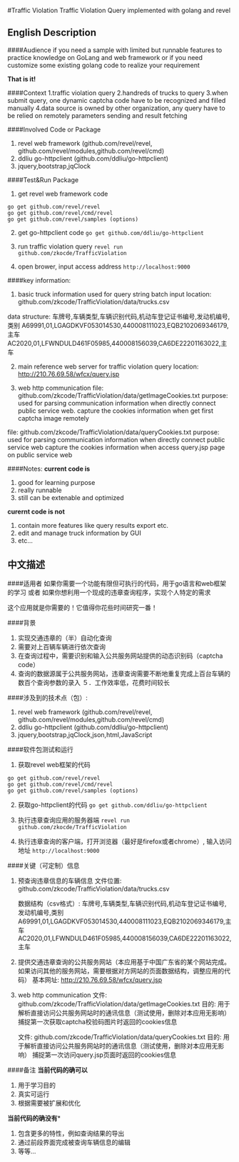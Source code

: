 #Traffic Violation
Traffic Violation Query implemented with golang and revel 

English Description
-------------------

####Audience
if you need a sample with limited but runnable features to practice knowledge on GoLang and web framework
or
if you need customize some existing golang code to realize your requirement 

**That is it!**

####Context
1.traffic violation query
2.handreds of trucks to query 
3.when submit query, one dynamic captcha code have to be recognized and filled manually
4.data source is owned by other organization, any query have to be relied on remotely parameters sending and result fetching


####Involved Code or Package
1. revel web framework (github.com/revel/revel, github.com/revel/modules,github.com/revel/cmd)
2. ddliu go-httpclient (github.com/ddliu/go-httpclient)
3. jquery,bootstrap,jqClock


####Test&Run Package
 1. get revel web framework code
```
go get github.com/revel/revel
go get github.com/revel/cmd/revel
go get github.com/revel/samples (options)
```
2. get go-httpclient code
```go get github.com/ddliu/go-httpclient```

3. run traffic violation query
```revel run github.com/zkocde/TrafficViolation```

4. open brower, input access address
	```http://localhost:9000```

####key information:
1. basic truck information used for query string batch input 
location: 
	github.com/zkcode/TrafficViolation/data/trucks.csv

data structure:
	车牌号,车辆类型,车辆识别代码,机动车登记证书编号,发动机编号,类别
	A69991,01,LGAGDKVF053014530,440008111023,EQB2102069346179,主车
	AC2020,01,LFWNDULD461F05985,440008156039,CA6DE22201163022,主车

2. main reference web server for traffic violation query
location:
	http://210.76.69.58/wfcx/query.jsp

3. web http communication
file:
	github.com/zkcode/TrafficViolation/data/getImageCookies.txt
purpose:
	used for parsing communication information when directly connect public service web.
	capture the cookies information when get first captcha image remotely

file:
	github.com/zkcode/TrafficViolation/data/queryCookies.txt
purpose:
	used for parsing communication information when directly connect public service web
	capture the cookies information when access query.jsp page on public service web

####Notes:
**current code is**
1. good for learning purpose
2. really runnable
3. still can be extenable and optimized

**curernt code is not**
1. contain more features like query results export etc.
2. edit and manage truck information by GUI
3. etc...

中文描述
-------
####适用者
如果你需要一个功能有限但可执行的代码，用于go语言和web框架的学习
或者
如果你想利用一个现成的违章查询程序，实现个人特定的需求 

这个应用就是你需要的！它值得你花些时间研究一番！

####背景
1. 实现交通违章的（半）自动化查询
2. 需要对上百辆车辆进行依次查询 
3. 在查询过程中，需要识别和输入公共服务网站提供的动态识别码（captcha code）
4. 查询的数据源属于公共服务网站，违章查询需要不断地重复完成上百台车辆的数百个查询参数的录入
５．工作效率低，花费时间较长

####涉及到的技术点（包）:
1. revel web framework (github.com/revel/revel, github.com/revel/modules,github.com/revel/cmd)
2. ddliu go-httpclient (github.com/ddliu/go-httpclient)
3. jquery,bootstrap,jqClock,json,html,JavaScript

####软件包测试和运行
 1. 获取revel web框架的代码
 	
```
go get github.com/revel/revel
go get github.com/revel/cmd/revel
go get github.com/revel/samples (options)
```

2. 获取go-httpclient的代码
```go get github.com/ddliu/go-httpclient```

3. 执行违章查询应用的服务器端
```revel run github.com/zkocde/TrafficViolation```

4. 执行违章查询的客户端，打开浏览器（最好是firefox或者chrome）, 输入访问地址
```http://localhost:9000```

####关键（可定制）信息
1. 预查询违章信息的车辆信息 
	文件位置: 
		github.com/zkcode/TrafficViolation/data/trucks.csv

	数据结构（csv格式）:
		车牌号,车辆类型,车辆识别代码,机动车登记证书编号,发动机编号,类别
		A69991,01,LGAGDKVF053014530,440008111023,EQB2102069346179,主车
		AC2020,01,LFWNDULD461F05985,440008156039,CA6DE22201163022,主车

2. 提供交通违章查询的公共服务网站（本应用基于中国广东省的某个网站完成。如果访问其他的服务网站，需要根据对方网站的页面数据结构，调整应用的代码）
	基本网址:
		http://210.76.69.58/wfcx/query.jsp		

3. web http communication
	文件:
		github.com/zkcode/TrafficViolation/data/getImageCookies.txt
	目的:
		用于解析直接访问公共服务网站时的通讯信息（测试使用，删除对本应用无影响）
		捕捉第一次获取captcha校验码图片时返回的cookies信息

	文件:
		github.com/zkcode/TrafficViolation/data/queryCookies.txt
	目的:
		用于解析直接访问公共服务网站时的通讯信息（测试使用，删除对本应用无影响）
		捕捉第一次访问query.jsp页面时返回的cookies信息

####备注
**当前代码的确可以**
1. 用于学习目的
2. 真实可运行
3. 根据需要被扩展和优化

**当前代码的确没有***
1. 包含更多的特性，例如查询结果的导出
2. 通过前段界面完成被查询车辆信息的编辑
3. 等等...
